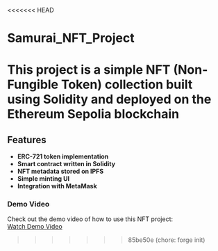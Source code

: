 <<<<<<< HEAD
# Samurai_NFT_Project
This project is a simple NFT (Non-Fungible Token) collection built using Solidity and deployed on the Ethereum Sepolia blockchain
=======
## Features
    
-   **ERC-721 token implementation**
-   **Smart contract written in Solidity**
-   **NFT metadata stored on IPFS**
-   **Simple minting UI**
-   **Integration with MetaMask**
  

### Demo Video  
Check out the demo video of how to use this NFT project:  
[Watch Demo Video](./assets/DemoVideo/SamuraiNFTDemo.mp4)

>>>>>>> 85be50e (chore: forge init)